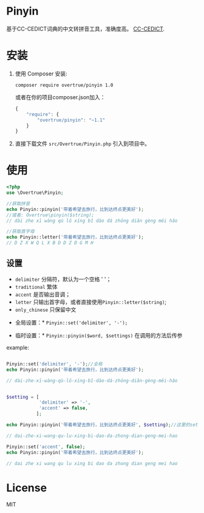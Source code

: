Pinyin
======

基于CC-CEDICT词典的中文转拼音工具，准确度高。 [CC-CEDICT](http://cc-cedict.org/wiki/).


# 安装
1. 使用 Composer 安装:
	```
	composer require overtrue/pinyin 1.0
	```
	或者在你的项目composer.json加入：
	```javascript
	{
	    "require": {
	        "overtrue/pinyin": "~1.1"
	    }
	}
	```

2. 直接下载文件 `src/Overtrue/Pinyin.php` 引入到项目中。


# 使用

```php
<?php
use \Overtrue\Pinyin;

//获取拼音
echo Pinyin::pinyin('带着希望去旅行，比到达终点更美好');
//或者: Overtrue\pinyin($string);
// dài zhe xī wàng qù lǔ xíng bǐ dào dá zhōng diǎn gèng měi hǎo

//获取首字母
echo Pinyin::letter('带着希望去旅行，比到达终点更美好');
// D Z X W Q L X B D D Z D G M H

```

## 设置

- `delimiter` 分隔符，默认为一个空格 ' '；
- `traditional` 繁体
- `accent` 是否输出音调；
- `letter` 只输出首字母，或者直接使用`Pinyin::letter($string)`;
- `only_chinese` 只保留中文

* 全局设置：* `Pinyin::set('delimiter', '-');`

* 临时设置：* `Pinyin::pinyin($word, $settings)` 在调用的方法后传参

example:

```php

Pinyin::set('delimiter', '-');//全局
echo Pinyin::pinyin('带着希望去旅行，比到达终点更美好');

// dài-zhe-xī-wàng-qù-lǔ-xíng-bǐ-dào-dá-zhōng-diǎn-gèng-měi-hǎo
```
```php

$setting = [
			'delimiter' => '-',
			'accent' => false,
		   ];

echo Pinyin::pinyin('带着希望去旅行，比到达终点更美好', $setting);//这里的setting只是临时修改，并非全局设置

// dai-zhe-xi-wang-qu-lu-xing-bi-dao-da-zhong-dian-geng-mei-hao
```

```php
Pinyin::set('accent', false);
echo Pinyin::pinyin('带着希望去旅行，比到达终点更美好');

// dai zhe xi wang qu lu xing bi dao da zhong dian geng mei hao
```

# License

MIT
